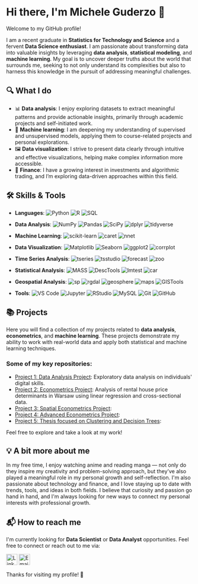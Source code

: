 # Hi there, I'm Michele Guderzo 👋

Welcome to my GitHub profile!

I am a recent graduate in **Statistics for Technology and Science** and a fervent **Data Science enthusiast**. I am passionate about transforming data into valuable insights by leveraging **data analysis**, **statistical modeling**, and **machine learning**. My goal is to uncover deeper truths about the world that surrounds me, seeking to not only understand its complexities but also to harness this knowledge in the pursuit of addressing meaningful challenges.

## 🔍 What I do

- 📊 **Data analysis**: I enjoy exploring datasets to extract meaningful patterns and provide actionable insights, primarily through academic projects and self-initiated work.
- 🤖 **Machine learning**: I am deepening my understanding of supervised and unsupervised models, applying them to course-related projects and personal explorations.
- 🖼️ **Data visualization**: I strive to present data clearly through intuitive and effective visualizations, helping make complex information more accessible.
- 💸 **Finance**: I have a growing interest in investments and algorithmic trading, and I’m exploring data-driven approaches within this field.

<!--
## 🛠️ Skills & Tools

- **Languages**: `Python`, `R`, `SQL`
- **Data Analysis**: `NumPy`, `Pandas`, `SciPy`, `dplyr`, `tidyverse`
- **Machine Learning**: `Scikit-learn`, `caret`, `nnet`
- **Data Visualization**: `Matplotlib`, `Seaborn`, `ggplot2`, `corrplot`
- **Time Series Analysis:**: `tseries`, `tsstudio`, `forecast`, `zoo`
- **Statistical Analysis**: `lmtest`, `MASS`, `car`, `DescTools`
- **Geospatial Analysis**: `sp`, `rgdal`, `geosphere`, `maps`, `GISTools`
- **Tools**: `VS Code`, `Jupyter Notebook`, `RStudio`, `MySQL`, `Git`, `GitHub`
-->

## 🛠️ Skills & Tools

- **Languages**: ![Python](https://img.shields.io/badge/-Python-blue?logo=python&logoColor=white&style=flat) ![R](https://img.shields.io/badge/-R-276DC3?logo=r&logoColor=white&style=flat) ![SQL](https://img.shields.io/badge/-SQL-4479A1?logo=postgresql&logoColor=white&style=flat)

- **Data Analysis**: ![NumPy](https://img.shields.io/badge/-NumPy-013243?logo=numpy&logoColor=white&style=flat) ![Pandas](https://img.shields.io/badge/-Pandas-150458?logo=pandas&logoColor=white&style=flat) ![SciPy](https://img.shields.io/badge/-SciPy-8CAAE6?logo=scipy&logoColor=white&style=flat) ![dplyr](https://img.shields.io/badge/-dplyr-4F7E2F?logo=r&logoColor=white&style=flat) ![tidyverse](https://img.shields.io/badge/-tidyverse-2F4F68?logo=r&logoColor=white&style=flat)

- **Machine Learning**: ![scikit-learn](https://img.shields.io/badge/-scikit%20learn-F7931E?logo=scikit-learn&logoColor=white&style=flat) ![caret](https://img.shields.io/badge/-caret-0072B2?logo=r&logoColor=white&style=flat) ![nnet](https://img.shields.io/badge/-nnet-003B58?logo=r&logoColor=white&style=flat)

- **Data Visualization**: ![Matplotlib](https://img.shields.io/badge/-Matplotlib-11557C?logo=matplotlib&logoColor=white&style=flat) ![Seaborn](https://img.shields.io/badge/-Seaborn-2D3E50?logo=seaborn&logoColor=white&style=flat) ![ggplot2](https://img.shields.io/badge/-ggplot2-00A9E0?logo=r&logoColor=white&style=flat) ![corrplot](https://img.shields.io/badge/-corrplot-62C5F2?logo=r&logoColor=white&style=flat)

- **Time Series Analysis**: ![tseries](https://img.shields.io/badge/-tseries-003B58?logo=r&logoColor=white&style=flat) ![tsstudio](https://img.shields.io/badge/-tsstudio-5D5D5D?logo=r&logoColor=white&style=flat) ![forecast](https://img.shields.io/badge/-forecast-276DC3?logo=r&logoColor=white&style=flat) ![zoo](https://img.shields.io/badge/-zoo-278B98?logo=r&logoColor=white&style=flat)

- **Statistical Analysis**: ![MASS](https://img.shields.io/badge/-MASS-5F6A6A?logo=r&logoColor=white&style=flat) ![DescTools](https://img.shields.io/badge/-DescTools-4F77A3?logo=r&logoColor=white&style=flat) ![lmtest](https://img.shields.io/badge/-lmtest-1C7C4D?logo=r&logoColor=white&style=flat) ![car](https://img.shields.io/badge/car-R?style=flat&logo=r&logoColor=white)

- **Geospatial Analysis**: ![sp](https://img.shields.io/badge/-sp-68A8A8?logo=r&logoColor=white&style=flat) ![rgdal](https://img.shields.io/badge/-rgdal-5F8A92?logo=r&logoColor=white&style=flat) ![geosphere](https://img.shields.io/badge/-geosphere-004B3D?logo=r&logoColor=white&style=flat) ![maps](https://img.shields.io/badge/-maps-2D3333?logo=r&logoColor=white&style=flat) ![GISTools](https://img.shields.io/badge/-GISTools-FF6F61?logo=r&logoColor=white&style=flat)

- **Tools**: ![VS Code](https://img.shields.io/badge/-VS%20Code-007ACC?logo=visual-studio-code&logoColor=white&style=flat) ![Jupyter](https://img.shields.io/badge/-Jupyter-F37626?logo=jupyter&logoColor=white&style=flat) ![RStudio](https://img.shields.io/badge/-RStudio-75AADB?logo=rstudio&logoColor=white&style=flat) ![MySQL](https://img.shields.io/badge/-MySQL-4479A1?logo=mysql&logoColor=white&style=flat) ![Git](https://img.shields.io/badge/-Git-F05032?logo=git&logoColor=white&style=flat) ![GitHub](https://img.shields.io/badge/-GitHub-181717?logo=github&logoColor=white&style=flat)

## 📚 Projects

Here you will find a collection of my projects related to **data analysis**, **econometrics**, and **machine learning**. These projects demonstrate my ability to work with real-world data and apply both statistical and machine learning techniques.

### Some of my key repositories:

- [Project 1: Data Analysis Project](https://github.com/micheleguderzo/individuals-level-of-digital-skills): Exploratory data analysis on individuals' digital skills.
- [Project 2: Econometrics Project](https://github.com/micheleguderzo/cross-sectional-analysis-on-rental-house-prices-in-warsaw): Analysis of rental house price determinants in Warsaw using linear regression and cross-sectional data.
- [Project 3: Spatial Econometrics Project](link-to-project):
- [Project 4: Advanced Econometrics Project](link-to-project):
- [Project 5: Thesis focused on Clustering and Decision Trees](link-to-project):

Feel free to explore and take a look at my work!

## 💡 A bit more about me

In my free time, I enjoy watching anime and reading manga — not only do they inspire my creativity and problem-solving approach, but they’ve also played a meaningful role in my personal growth and self-reflection.
I'm also passionate about technology and finance, and I love staying up to date with trends, tools, and ideas in both fields.
I believe that curiosity and passion go hand in hand, and I'm always looking for new ways to connect my personal interests with professional growth.

## 📬 How to reach me

I'm currently looking for **Data Scientist** or **Data Analyst** opportunities. Feel free to connect or reach out to me via:

<!--
[![LinkedIn](https://img.shields.io/badge/LinkedIn-blue?logo=linkedin)](https://www.linkedin.com/in/micheleguderzo)
[![Email](https://img.shields.io/badge/Email-gmail?logo=gmail)](mailto:guderzo.michele@gmail.com)
-->

[<img src="https://cdn.jsdelivr.net/gh/devicons/devicon/icons/linkedin/linkedin-original.svg" alt="LinkedIn" width="30"/>](https://www.linkedin.com/in/micheleguderzo)
[<img src="https://upload.wikimedia.org/wikipedia/commons/4/4e/Gmail_Icon.png" alt="Email" width="30"/>](mailto:guderzo.michele@gmail.com)

Thanks for visiting my profile! 🙌

<!--
Badge for statistics

## 📊 GitHub Stats
![Michele's GitHub Stats](https://github-readme-stats.vercel.app/api?username=tuo-username&show_icons=true&hide_title=true&count_private=true&hide=prs&theme=radical)

## 🗣️ Most Used Languages
![Top Langs](https://github-readme-stats.vercel.app/api/top-langs/?username=tuo-username&layout=compact&theme=radical)
-->

